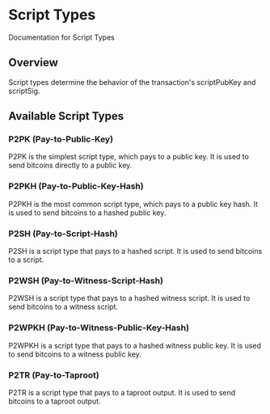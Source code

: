 # Script Types

Documentation for Script Types

## Overview

Script types determine the behavior of the transaction's scriptPubKey and scriptSig.

## Available Script Types

### P2PK (Pay-to-Public-Key)

P2PK is the simplest script type, which pays to a public key. It is used to send bitcoins directly to a public key.

### P2PKH (Pay-to-Public-Key-Hash)

P2PKH is the most common script type, which pays to a public key hash. It is used to send bitcoins to a hashed public key.

### P2SH (Pay-to-Script-Hash)

P2SH is a script type that pays to a hashed script. It is used to send bitcoins to a script.

### P2WSH (Pay-to-Witness-Script-Hash)

P2WSH is a script type that pays to a hashed witness script. It is used to send bitcoins to a witness script.

### P2WPKH (Pay-to-Witness-Public-Key-Hash)

P2WPKH is a script type that pays to a hashed witness public key. It is used to send bitcoins to a witness public key.

### P2TR (Pay-to-Taproot)

P2TR is a script type that pays to a taproot output. It is used to send bitcoins to a taproot output.
